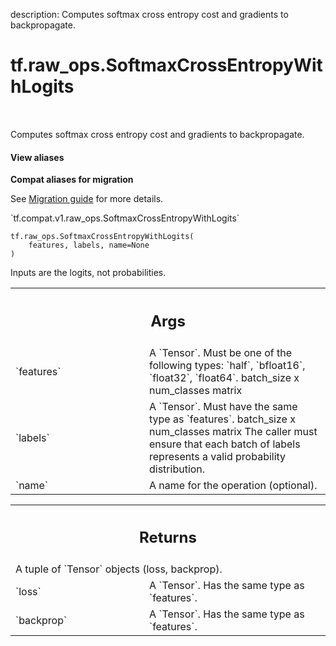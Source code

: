 description: Computes softmax cross entropy cost and gradients to backpropagate.

<div itemscope itemtype="http://developers.google.com/ReferenceObject">
<meta itemprop="name" content="tf.raw_ops.SoftmaxCrossEntropyWithLogits" />
<meta itemprop="path" content="Stable" />
</div>

# tf.raw_ops.SoftmaxCrossEntropyWithLogits

<!-- Insert buttons and diff -->

<table class="tfo-notebook-buttons tfo-api nocontent" align="left">

</table>



Computes softmax cross entropy cost and gradients to backpropagate.

<section class="expandable">
  <h4 class="showalways">View aliases</h4>
  <p>
<b>Compat aliases for migration</b>
<p>See
<a href="https://www.tensorflow.org/guide/migrate">Migration guide</a> for
more details.</p>
<p>`tf.compat.v1.raw_ops.SoftmaxCrossEntropyWithLogits`</p>
</p>
</section>

<pre class="devsite-click-to-copy prettyprint lang-py tfo-signature-link">
<code>tf.raw_ops.SoftmaxCrossEntropyWithLogits(
    features, labels, name=None
)
</code></pre>



<!-- Placeholder for "Used in" -->

Inputs are the logits, not probabilities.

<!-- Tabular view -->
 <table class="responsive fixed orange">
<colgroup><col width="214px"><col></colgroup>
<tr><th colspan="2"><h2 class="add-link">Args</h2></th></tr>

<tr>
<td>
`features`
</td>
<td>
A `Tensor`. Must be one of the following types: `half`, `bfloat16`, `float32`, `float64`.
batch_size x num_classes matrix
</td>
</tr><tr>
<td>
`labels`
</td>
<td>
A `Tensor`. Must have the same type as `features`.
batch_size x num_classes matrix
The caller must ensure that each batch of labels represents a valid
probability distribution.
</td>
</tr><tr>
<td>
`name`
</td>
<td>
A name for the operation (optional).
</td>
</tr>
</table>



<!-- Tabular view -->
 <table class="responsive fixed orange">
<colgroup><col width="214px"><col></colgroup>
<tr><th colspan="2"><h2 class="add-link">Returns</h2></th></tr>
<tr class="alt">
<td colspan="2">
A tuple of `Tensor` objects (loss, backprop).
</td>
</tr>
<tr>
<td>
`loss`
</td>
<td>
A `Tensor`. Has the same type as `features`.
</td>
</tr><tr>
<td>
`backprop`
</td>
<td>
A `Tensor`. Has the same type as `features`.
</td>
</tr>
</table>

